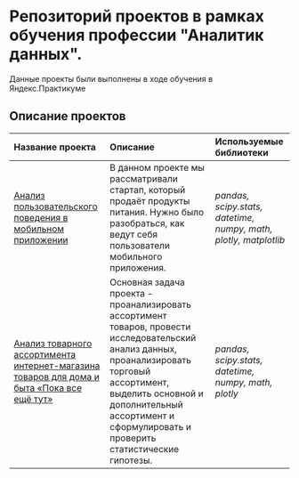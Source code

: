 # Репозиторий проектов в рамках обучения профессии "Аналитик данных".

Данные проекты были выполнены в ходе обучения в Яндекс.Практикуме

## Описание проектов

| Название проекта | Описание | Используемые библиотеки | 
| :---------------------- | :---------------------- | :---------------------- |
| [Анализ пользовательского поведения в мобильном приложении](https://github.com/skabeeva/Analysis_of_user_in_mobile_app-)|  В данном проекте мы рассматривали cтартап, который продаёт продукты питания. Нужно было разобраться, как ведут себя пользователи мобильного приложения. | *pandas, scipy.stats, datetime, numpy, math, plotly, matplotlib* |
| [Анализ товарного ассортимента интернет-магазина товаров для дома и быта «Пока все ещё тут»](https://github.com/skabeeva/Product_range_analysis)|  Основная задача проекта - проанализировать ассортимент товаров, провести исследовательский анализ данных, проанализировать торговый ассортимент, выделить основной и дополнительный ассортимент и сформулировать и проверить статистические гипотезы.| *pandas, scipy.stats, datetime, numpy, math, plotly* |
